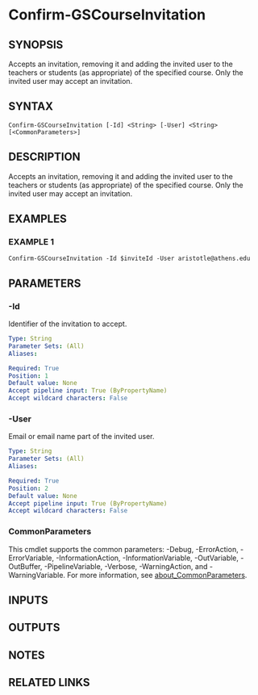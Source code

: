 # Confirm-GSCourseInvitation

## SYNOPSIS
Accepts an invitation, removing it and adding the invited user to the teachers or students (as appropriate) of the specified course.
Only the invited user may accept an invitation.

## SYNTAX

```
Confirm-GSCourseInvitation [-Id] <String> [-User] <String> [<CommonParameters>]
```

## DESCRIPTION
Accepts an invitation, removing it and adding the invited user to the teachers or students (as appropriate) of the specified course.
Only the invited user may accept an invitation.

## EXAMPLES

### EXAMPLE 1
```
Confirm-GSCourseInvitation -Id $inviteId -User aristotle@athens.edu
```

## PARAMETERS

### -Id
Identifier of the invitation to accept.

```yaml
Type: String
Parameter Sets: (All)
Aliases:

Required: True
Position: 1
Default value: None
Accept pipeline input: True (ByPropertyName)
Accept wildcard characters: False
```

### -User
Email or email name part of the invited user.

```yaml
Type: String
Parameter Sets: (All)
Aliases:

Required: True
Position: 2
Default value: None
Accept pipeline input: True (ByPropertyName)
Accept wildcard characters: False
```

### CommonParameters
This cmdlet supports the common parameters: -Debug, -ErrorAction, -ErrorVariable, -InformationAction, -InformationVariable, -OutVariable, -OutBuffer, -PipelineVariable, -Verbose, -WarningAction, and -WarningVariable. For more information, see [about_CommonParameters](http://go.microsoft.com/fwlink/?LinkID=113216).

## INPUTS

## OUTPUTS

## NOTES

## RELATED LINKS
